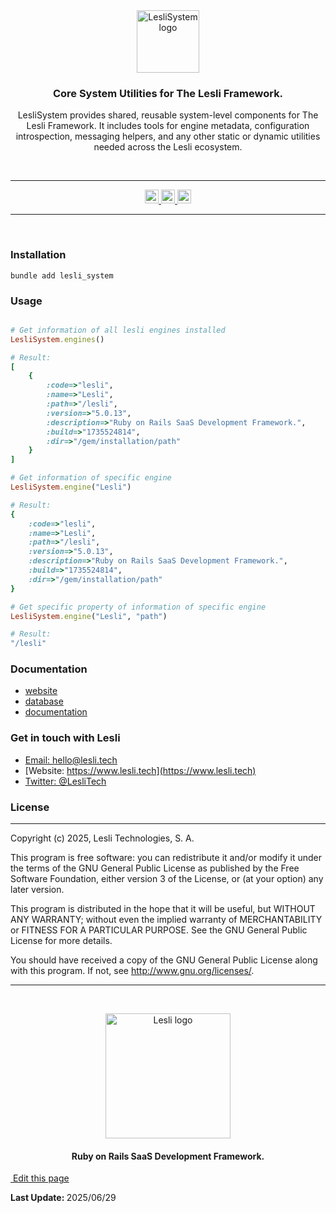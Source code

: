 
<div align="center">
    <img width="100" alt="LesliSystem logo" src="/images/gems/system/system-logo.svg" />
    <h3 align="center" class="has-text-centered">Core System Utilities for The Lesli Framework.</h3>
    <p align="center" class="has-text-centered">
        LesliSystem provides shared, reusable system-level components for The Lesli Framework.
        It includes tools for engine metadata, configuration introspection, messaging helpers,
        and any other static or dynamic utilities needed across the Lesli ecosystem.
    </p>
</div>

<br />
<hr/>

<div align="center" class="documentation-statics">
    <a target="blank" href="https://rubygems.org/gems/lesli">
        <img height="22" alt="Gem Version" src="https://badge.fury.io/rb/lesli.svg"/>
    </a>
    <a class="mx-2" href="https://codecov.io/github/LesliTech/Lesli"> 
        <img height="22" src="https://codecov.io/github/LesliTech/Lesli/graph/badge.svg?token=2O12NENK5Y"/> 
    </a>
    <a href="https://codecov.io/github/LesliTech/LesliBabel"> 
        <img height="22" src="https://sonarcloud.io/api/project_badges/measure?project=LesliTech_LesliBabel&metric=sqale_rating"/> 
    </a>
</div>

<hr/>
<br />

### Installation

```shell
bundle add lesli_system
```

### Usage
```ruby

# Get information of all lesli engines installed
LesliSystem.engines()

# Result:
[
    {
        :code=>"lesli", 
        :name=>"Lesli", 
        :path=>"/lesli", 
        :version=>"5.0.13", 
        :description=>"Ruby on Rails SaaS Development Framework.", 
        :build=>"1735524814", 
        :dir=>"/gem/installation/path"
    }
]

# Get information of specific engine
LesliSystem.engine("Lesli")

# Result:
{
    :code=>"lesli", 
    :name=>"Lesli", 
    :path=>"/lesli", 
    :version=>"5.0.13", 
    :description=>"Ruby on Rails SaaS Development Framework.", 
    :build=>"1735524814", 
    :dir=>"/gem/installation/path"
}

# Get specific property of information of specific engine
LesliSystem.engine("Lesli", "path")

# Result:
"/lesli"
```

### Documentation
* [website](https://www.lesli.dev/)
* [database](./docs/database.md)
* [documentation](https://www.lesli.dev/gems/gems/)


### Get in touch with Lesli

* [Email: hello@lesli.tech](hello@lesli.tech)
* [Website: https://www.lesli.tech](https://www.lesli.tech)
* [Twitter: @LesliTech](https://twitter.com/LesliTech)


### License
-------
Copyright (c) 2025, Lesli Technologies, S. A.

This program is free software: you can redistribute it and/or modify
it under the terms of the GNU General Public License as published by
the Free Software Foundation, either version 3 of the License, or
(at your option) any later version.

This program is distributed in the hope that it will be useful,
but WITHOUT ANY WARRANTY; without even the implied warranty of
MERCHANTABILITY or FITNESS FOR A PARTICULAR PURPOSE. See the
GNU General Public License for more details.

You should have received a copy of the GNU General Public License
along with this program. If not, see http://www.gnu.org/licenses/.

<hr />
<br />

<p align="center">
    <img width="200" alt="Lesli logo" src="https://cdn.lesli.tech/lesli/brand/app-logo.svg" />
    <h4 align="center">Ruby on Rails SaaS Development Framework.</h4>
</p>


<section class="lesli-markdown-info">
    <p><a target="blank" href="../LesliBuilder/gems/LesliSystem/readme.md"><i class="ri-external-link-fill"></i>&nbsp;Edit this page</a><p/>
    <p><b>Last Update: </b>2025/06/29</p>
</section>

<!-- This code was automatically generated -->
<!-- to update this docs please run rake docs:build -->

